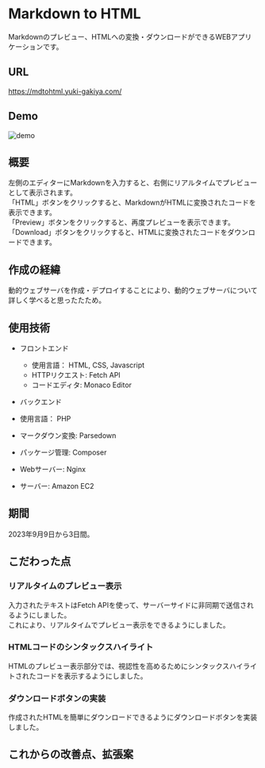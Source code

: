 # Markdown to HTML
Markdownのプレビュー、HTMLへの変換・ダウンロードができるWEBアプリケーションです。

## URL
https://mdtohtml.yuki-gakiya.com/

## Demo
![demo](https://github.com/AkinoJoey/MarkdownToHTML/assets/124570638/3709b3c6-0fb1-4510-8835-ccdcd764df34)

## 概要
左側のエディターにMarkdownを入力すると、右側にリアルタイムでプレビューとして表示されます。  
「HTML」ボタンをクリックすると、MarkdownがHTMLに変換されたコードを表示できます。  
「Preview」ボタンをクリックすると、再度プレビューを表示できます。  
「Download」ボタンをクリックすると、HTMLに変換されたコードをダウンロードできます。

## 作成の経緯
動的ウェブサーバを作成・デプロイすることにより、動的ウェブサーバについて詳しく学べると思ったたため。

## 使用技術
- フロントエンド
  - 使用言語： HTML, CSS, Javascript
  - HTTPリクエスト: Fetch API
  - コードエディタ: Monaco Editor

- バックエンド
 - 使用言語： PHP
 - マークダウン変換: Parsedown
 - パッケージ管理: Composer
 - Webサーバー: Nginx
 - サーバー: Amazon EC2

## 期間
2023年9月9日から3日間。

## こだわった点
### リアルタイムのプレビュー表示
入力されたテキストはFetch APIを使って、サーバーサイドに非同期で送信されるようにしました。   
これにより、リアルタイムでプレビュー表示をできるようにしました。

### HTMLコードのシンタックスハイライト
HTMLのプレビュー表示部分では、視認性を高めるためにシンタックスハイライトされたコードを表示するようにしました。

### ダウンロードボタンの実装
作成されたHTMLを簡単にダウンロードできるようにダウンロードボタンを実装しました。

## これからの改善点、拡張案




